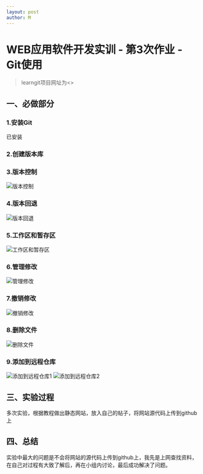 ```yaml
---
layout: post
author: M
---
```

# WEB应用软件开发实训 - 第3次作业 - Git使用

>learngit项目网址为<>

## 一、必做部分

### 1.安装Git
已安装
### 2.创建版本库
### 3.版本控制
![版本控制](/images/版本控制.png)
### 4.版本回退
![版本回退](/images/版本回退.png)
### 5.工作区和暂存区
![工作区和暂存区](/images/工作区和暂存区.png)
### 6.管理修改
![管理修改](/images/管理修改.png)
### 7.撤销修改
![撤销修改](/images/撤销修改.png)
### 8.删除文件
![删除文件](/images/删除文件.png)
### 9.添加到远程仓库
![添加到远程仓库1](/images/添加到远程仓库1.png)
![添加到远程仓库2](/images/添加到远程仓库2.png)

## 三、实验过程
多次实验，根据教程做出静态网站，放入自己的帖子，将网站源代码上传到github上

## 四、总结
实验中最大的问题是不会将网站的源代码上传到github上，我先是上网查找资料，在自己对过程有大致了解后，再在小组内讨论，最后成功解决了问题。
